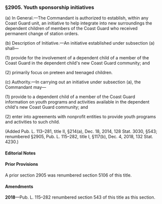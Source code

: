 ### §2905. Youth sponsorship initiatives ###

(a) In General.—The Commandant is authorized to establish, within any Coast Guard unit, an initiative to help integrate into new surroundings the dependent children of members of the Coast Guard who received permanent change of station orders.

(b) Description of Initiative.—An initiative established under subsection (a) shall—

(1) provide for the involvement of a dependent child of a member of the Coast Guard in the dependent child's new Coast Guard community; and

(2) primarily focus on preteen and teenaged children.

(c) Authority.—In carrying out an initiative under subsection (a), the Commandant may—

(1) provide to a dependent child of a member of the Coast Guard information on youth programs and activities available in the dependent child's new Coast Guard community; and

(2) enter into agreements with nonprofit entities to provide youth programs and activities to such child.

(Added Pub. L. 113–281, title II, §214(a), Dec. 18, 2014, 128 Stat. 3030, §543; renumbered §2905, Pub. L. 115–282, title I, §117(b), Dec. 4, 2018, 132 Stat. 4230.)

#### **Editorial Notes** ####

#### Prior Provisions ####

A prior section 2905 was renumbered section 5106 of this title.

#### Amendments ####

**2018**—Pub. L. 115–282 renumbered section 543 of this title as this section.